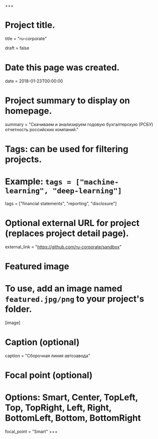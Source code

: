 +++
# Project title.
title = "ru-corporate"

draft = false

# Date this page was created.
date = 2018-01-23T00:00:00

# Project summary to display on homepage.
summary = "Cкачиваем и анализируем годовую бухгалтерскую (РСБУ) отчетность российских компаний."

# Tags: can be used for filtering projects.
# Example: `tags = ["machine-learning", "deep-learning"]`
tags = ["financial statements", "reporting", "disclosure"]

# Optional external URL for project (replaces project detail page).
external_link = "https://github.com/ru-corporate/sandbox"

# Featured image
# To use, add an image named `featured.jpg/png` to your project's folder. 
[image]
  # Caption (optional)
  caption = "Сборочная линия автозавода"

  # Focal point (optional)
  # Options: Smart, Center, TopLeft, Top, TopRight, Left, Right, BottomLeft, Bottom, BottomRight
  focal_point = "Smart"
+++
